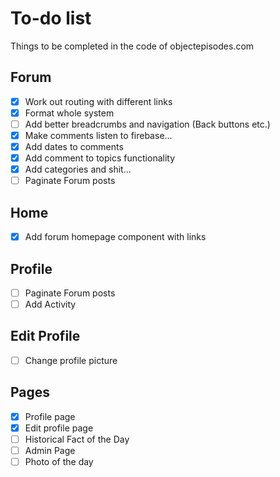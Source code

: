 # To-do list

Things to be completed in the code of objectepisodes.com

## Forum
- [x] Work out routing with different links
- [x] Format whole system
- [ ] Add better breadcrumbs and navigation (Back buttons etc.)
- [x] Make comments listen to firebase...
- [x] Add dates to comments 
- [x] Add comment to topics functionality
- [x] Add categories and shit...
- [ ] Paginate Forum posts

## Home
- [x] Add forum homepage component with links

## Profile
- [ ] Paginate Forum posts
- [ ] Add Activity

## Edit Profile
- [ ] Change profile picture

## Pages
- [x] Profile page
- [x] Edit profile page
- [ ] Historical Fact of the Day
- [ ] Admin Page
- [ ] Photo of the day